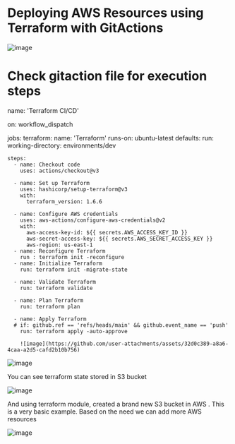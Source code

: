 # Deploying AWS Resources using Terraform  with GitActions
![image](https://github.com/user-attachments/assets/ce920039-ebfc-4941-91b9-3c05a4133d5a)


# Check gitaction file for execution steps  

name: 'Terraform CI/CD'

on:
 workflow_dispatch

jobs:
  terraform:
    name: 'Terraform'
    runs-on: ubuntu-latest
    defaults:
      run:
        working-directory: environments/dev

    steps:
      - name: Checkout code
        uses: actions/checkout@v3

      - name: Set up Terraform
        uses: hashicorp/setup-terraform@v3
        with:
          terraform_version: 1.6.6

      - name: Configure AWS credentials
        uses: aws-actions/configure-aws-credentials@v2
        with:
          aws-access-key-id: ${{ secrets.AWS_ACCESS_KEY_ID }}
          aws-secret-access-key: ${{ secrets.AWS_SECRET_ACCESS_KEY }}
          aws-region: us-east-1
      - name: Reconfigure Terraform
        run : terraform init -reconfigure
      - name: Initialize Terraform
        run: terraform init -migrate-state

      - name: Validate Terraform
        run: terraform validate

      - name: Plan Terraform
        run: terraform plan

      - name: Apply Terraform
      # if: github.ref == 'refs/heads/main' && github.event_name == 'push'
        run: terraform apply -auto-approve   

        ![image](https://github.com/user-attachments/assets/32d0c389-a8a6-4caa-a2d5-cafd2b10b756)


![image](https://github.com/user-attachments/assets/71e76b8b-ea14-407d-ad5b-c86897cddade)

You can see terraform state stored in S3 bucket  

![image](https://github.com/user-attachments/assets/13648c77-fdbd-4844-9c54-a2d6d8b0be73)

And using terraform module, created a brand new S3 bucket in AWS  . This is a very basic example. Based on the need we can add more AWS resources

![image](https://github.com/user-attachments/assets/f8c67cf4-6b33-47cd-a5c1-de08b76d192a)


